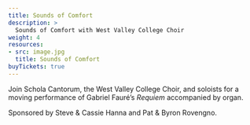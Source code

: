 ```yaml
---
title: Sounds of Comfort
description: >
  Sounds of Comfort with West Valley College Choir
weight: 4
resources:
- src: image.jpg
  title: Sounds of Comfort
buyTickets: true
---
```


Join Schola Cantorum, the West Valley College Choir, and soloists for a
moving performance of Gabriel Faur&eacute;&rsquo;s _Requiem_ accompanied by organ. 

Sponsored by Steve &amp; Cassie Hanna and Pat &amp; Byron Rovengno.
